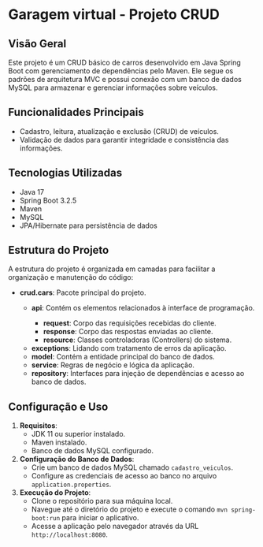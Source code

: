 <h1>Garagem virtual - Projeto CRUD</h1>
    <h2>Visão Geral</h2>
    <p>Este projeto é um CRUD básico de carros desenvolvido em Java Spring Boot com gerenciamento de dependências pelo Maven. Ele segue os padrões de arquitetura MVC e possui conexão com um banco de dados MySQL para armazenar e gerenciar informações sobre veículos.</p>
    <h2>Funcionalidades Principais</h2>
    <ul>
        <li>Cadastro, leitura, atualização e exclusão (CRUD) de veículos.</li>
        <li>Validação de dados para garantir integridade e consistência das informações.</li>
    </ul>
    <h2>Tecnologias Utilizadas</h2>
    <ul>
        <li>Java 17</li>
        <li>Spring Boot 3.2.5</li>
        <li>Maven</li>
        <li>MySQL</li>
        <li>JPA/Hibernate para persistência de dados</li>
    </ul>
    <h2>Estrutura do Projeto</h2>
<p>A estrutura do projeto é organizada em camadas para facilitar a organização e manutenção do código:</p>

<ul>
    <li><strong>crud.cars</strong>: Pacote principal do projeto.</li>
    <ul>
        <li><strong>api</strong>: Contém os elementos relacionados à interface de programação.</li>
        <ul>
            <li><strong>request</strong>: Corpo das requisições recebidas do cliente.</li>
            <li><strong>response</strong>: Corpo das respostas enviadas ao cliente.</li>
            <li><strong>resource</strong>: Classes controladoras (Controllers) do sistema.</li>
        </ul>
        <li><strong>exceptions</strong>: Lidando com tratamento de erros da aplicação.</li>
        <li><strong>model</strong>: Contém a entidade principal do banco de dados.</li>
        <li><strong>service</strong>: Regras de negócio e lógica da aplicação.</li>
        <li><strong>repository</strong>: Interfaces para injeção de dependências e acesso ao banco de dados.</li>
    </ul>
</ul>
    <h2>Configuração e Uso</h2>
    <ol>
        <li><strong>Requisitos</strong>:
            <ul>
                <li>JDK 11 ou superior instalado.</li>
                <li>Maven instalado.</li>
                <li>Banco de dados MySQL configurado.</li>
            </ul>
        </li>
        <li><strong>Configuração do Banco de Dados</strong>:
            <ul>
                <li>Crie um banco de dados MySQL chamado <code>cadastro_veiculos</code>.</li>
                <li>Configure as credenciais de acesso ao banco no arquivo <code>application.properties</code>.</li>
            </ul>
        </li>
        <li><strong>Execução do Projeto</strong>:
            <ul>
                <li>Clone o repositório para sua máquina local.</li>
                <li>Navegue até o diretório do projeto e execute o comando <code>mvn spring-boot:run</code> para iniciar o aplicativo.</li>
                <li>Acesse a aplicação pelo navegador através da URL <code>http://localhost:8080</code>.</li>
            </ul>
        </li>
    </ol>
